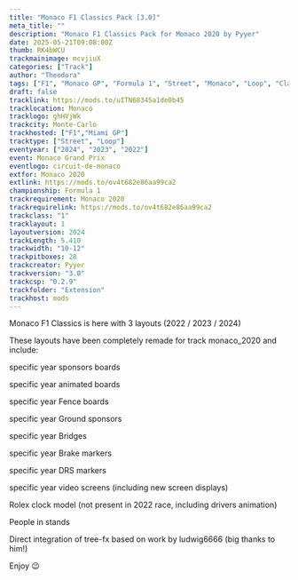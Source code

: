 ```yaml
---
title: "Monaco F1 Classics Pack [3.0]"
meta_title: ""
description: "Monaco F1 Classics Pack for Monaco 2020 by Pyyer"
date: 2025-05-21T09:08:00Z
thumb: RK4bWCU
trackmainimage: mcvjiuX
categories: ["Track"]
author: "Theodora"
tags: ["F1", "Monaco GP", "Formula 1", "Street", "Monaco", "Loop", "Classics", "Pyyer"]
draft: false
tracklink: https://mods.to/uITN68345a1de0b45
tracklocation: Monaco
tracklogo: ghHVjWk
trackcity: Monte-Carlo
trackhosted: ["F1","Miami GP"]
tracktype: ["Street", "Loop"]
eventyear: ["2024", "2023", "2022"]
event: Monaco Grand Prix
eventlogo: circuit-de-monaco
extfor: Monaco 2020
extlink: https://mods.to/ov4t682e86aa99ca2
championship: Formula 1
trackrequirement: Monaco 2020
trackrequirelink: https://mods.to/ov4t682e86aa99ca2
trackclass: "1" 
tracklayout: 1
layoutversion: 2024
trackLength: 5.410
trackwidth: "10-12"
trackpitboxes: 28
trackcreator: Pyyer
trackversion: "3.0"
trackcsp: "0.2.9"
trackfolder: "Extension"
trackhost: mods
---
```


Monaco F1 Classics is here with 3 layouts (2022 / 2023 / 2024) 

These layouts have been completely remade for track monaco_2020 and include:

specific year sponsors boards

specific year animated boards

specific year Fence boards

specific year Ground sponsors

specific year Bridges

specific year Brake markers

specific year DRS markers

specific year video screens (including new screen displays)

Rolex clock model (not present in 2022 race, including drivers animation)

People in stands

Direct integration of tree-fx based on work by ludwig6666 (big thanks to him!)

Enjoy 😉